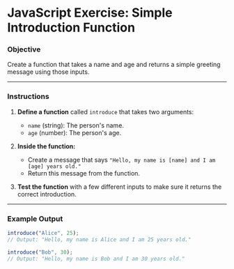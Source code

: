# JavaScript Exercise: Simple Introduction Function

### Objective

Create a function that takes a name and age and returns a simple greeting message using those inputs.

---

### Instructions

1. **Define a function** called `introduce` that takes two arguments:

   - `name` (string): The person's name.
   - `age` (number): The person's age.

2. **Inside the function:**

   - Create a message that says `"Hello, my name is [name] and I am [age] years old."`
   - Return this message from the function.

3. **Test the function** with a few different inputs to make sure it returns the correct introduction.

---

### Example Output

```javascript
introduce("Alice", 25);
// Output: "Hello, my name is Alice and I am 25 years old."

introduce("Bob", 30);
// Output: "Hello, my name is Bob and I am 30 years old."
```

